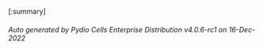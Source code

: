 








[:summary]

###### Auto generated by Pydio Cells Enterprise Distribution v4.0.6-rc1 on 16-Dec-2022
